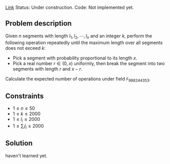 [Link](https://codeforces.com/contest/1477/problem/F)
Status: Under construction.
Code: Not implemented yet.

## Problem description
Given $n$ segments with length $l_1,l_2,\cdots,l_n$ and an integer $k$, perform the following operation repeatedly until the maximum length over all segments does not exceed $k$:

- Pick a segment with probability proportional to its length $x$.
- Pick a real number $r\in (0,x)$ uniformly, then break the segment into two segments with length $r$ and $x-r$.

Calculate the expected number of operations under field $\mathtt{F}_{998244353}$.

## Constraints
- $1\le n\le 50$
- $1\le k\le 2000$
- $1\le l_i\le 2000$
- $1\le\sum_{i}l_i\le 2000$

## Solution
haven't learned yet.